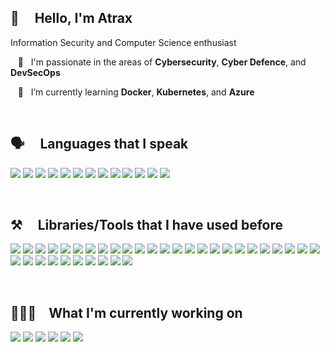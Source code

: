 ## 👋  &nbsp;&nbsp;&nbsp; Hello, I'm Atrax

Information Security and Computer Science enthusiast

&nbsp;&nbsp; 🌱 &nbsp; I'm passionate in the areas of **Cybersecurity**, **Cyber Defence**, and **DevSecOps**

&nbsp;&nbsp; 🌱 &nbsp; I’m currently learning **Docker**, **Kubernetes**, and **Azure**

<br/>

<!-- ## GitHub stats :chart_with_upwards_trend: -->
<!-- https://github.com/anuraghazra/github-readme-stats -->
<!-- [![Top Langs](https://github-readme-stats.vercel.app/api/top-langs/?username=ernestang98&langs_count=3)](https://github.com/anuraghazra/github-readme-stats) -->
<!-- ![Anurag's GitHub stats](https://github-readme-stats.vercel.app/api?username=ernestang98&show_icons=true) -->
<!-- [![Top Langs](https://github-readme-stats.vercel.app/api/top-langs/?username=ernestang98&layout=compact)](https://github.com/anuraghazra/github-readme-stats) -->
<!-- ![Anurag's GitHub stats](https://github-readme-stats.vercel.app/api?username=ernestang98&hide=contribs&show_icons=true) -->

## 🗣️ &nbsp;&nbsp;&nbsp; Languages that I speak

![](https://img.icons8.com/color/64/python--v1.png) 
![](https://img.icons8.com/color/64/c-programming.png)
![](https://img.icons8.com/color/64/c-plus-plus-logo.png) 
![](https://img.icons8.com/color/64/c-sharp-logo.png)
![](https://img.icons8.com/color/64/java-coffee-cup-logo--v1.png) 
![](https://img.icons8.com/fluency/64/r-project.png)
![](https://img.icons8.com/color/64/html-5--v1.png)
![](https://img.icons8.com/color/64/css3.png)
![](https://img.icons8.com/color/64/javascript--v1.png)
![](https://img.icons8.com/color/64/typescript.png)
![](https://cdn4.iconfinder.com/data/icons/logos-3/568/php-logo-64.png)
![](https://img.icons8.com/color/64/kotlin.png)
![](https://img.icons8.com/color/64/dart.png)

<br/>

## ⚒️ &nbsp;&nbsp;&nbsp; Libraries/Tools that I have used before

![](https://img.icons8.com/fluency/64/node-js.png)
![](./images/express1.png)
![](https://cdn.icon-icons.com/icons2/2699/PNG/64/nestjs_logo_icon_168087.png)
![](./images/spring_boot.png)
![](https://cdn4.iconfinder.com/data/icons/logos-brands-5/24/flask-64.png)
![](https://cdn0.iconfinder.com/data/icons/logos-brands-in-colors/128/react_color-64.png)
![](https://img.icons8.com/color/64/redux.png)
![](https://cdn.icon-icons.com/icons2/2148/PNG/64/nextjs_icon_132160.png)
![](https://cdn4.iconfinder.com/data/icons/logos-and-brands/512/21_Angular_logo_logos-64.png)
![](./images/ngrx2.png)
![](./images/universal.png)
![](https://img.icons8.com/color/64/vue-js.png)
![](./images/vuex.png)
![](https://cdn.icon-icons.com/icons2/2699/PNG/64/nuxtjs_logo_icon_170906.png)
![](https://img.icons8.com/color/64/android-studio--v3.png)
![](https://img.icons8.com/color/64/flutter.png)
![](https://cdn.icon-icons.com/icons2/2415/PNG/64/ionic_original_logo_icon_146462.png)
![](https://img.icons8.com/color/64/tensorflow.png)
![](https://cdn.icon-icons.com/icons2/2699/PNG/64/pytorch_logo_icon_170820.png)
![](https://cdn.icon-icons.com/icons2/2699/PNG/64/opencv_logo_icon_170887.png)
![](https://cdn1.iconfinder.com/data/icons/logotypes/32/github-64.png)
![](./images/shiny.png)
![](https://cdn.icon-icons.com/icons2/2415/PNG/64/docker_plain_logo_icon_146554.png)
![](https://cdn.icon-icons.com/icons2/2699/PNG/64/kubernetes_logo_icon_168359.png)
![](https://cdn.icon-icons.com/icons2/1159/PNG/64/linux_81610.png)
![](https://cdn.icon-icons.com/icons2/70/PNG/64/ubuntu_14143.png)
![](https://img.icons8.com/color/64/kali-linux.png)
![](https://img.icons8.com/plasticine/64/bash.png)
![](https://img.icons8.com/color/64/powershell.png)
![](https://img.icons8.com/fluency/64/unity.png)
![](https://cdn.icon-icons.com/icons2/2699/PNG/64/sqlite_logo_icon_169724.png)
![](https://img.icons8.com/color/64/mysql-logo.png)
![](https://img.icons8.com/color/64/mongodb.png)
![](https://cdn.icon-icons.com/icons2/2415/PNG/64/redis_original_logo_icon_146368.png)
![](https://img.icons8.com/color/64/firebase.png)

<br/>

## 🧑🏻‍💻&nbsp;&nbsp;&nbsp; What I'm currently working on

![](./images/kubeadm.png)
![](https://img.icons8.com/fluency/64/prometheus-app.png)
![](./images/k6s.png)
![](./images/thanos.png)
![](.[/images/ghidra.png](https://upload.wikimedia.org/wikipedia/commons/a/a3/Ghidra_Logo.png?20201123185605))
![](./images/immunity_debugger.png)

<br/>



